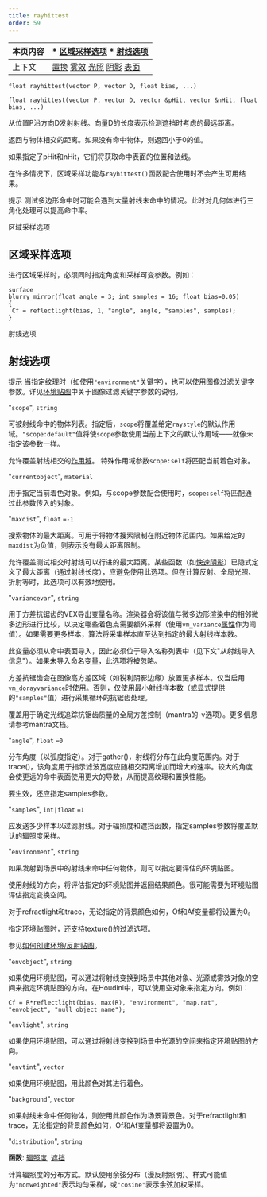 ```yaml
---
title: rayhittest
order: 59
---
```

| 本页内容 | * [区域采样选项](#区域采样选项) * [射线选项](#射线选项) |
| --- | --- |
| 上下文 | [置换](../contexts/displace.html) [雾效](../contexts/fog.html) [光照](../contexts/light.html) [阴影](../contexts/shadow.html) [表面](../contexts/surface.html) |

`float rayhittest(vector P, vector D, float bias, ...)`

`float rayhittest(vector P, vector D, vector &pHit, vector &nHit, float bias, ...)`

从位置P沿方向D发射射线。向量D的长度表示检测遮挡时考虑的最远距离。

返回与物体相交的距离。如果没有命中物体，则返回小于0的值。

如果指定了pHit和nHit，它们将获取命中表面的位置和法线。

在许多情况下，区域采样功能与`rayhittest()`函数配合使用时不会产生可用结果。

提示
测试多边形命中时可能会遇到大量射线未命中的情况。此时对几何体进行三角化处理可以提高命中率。

区域采样选项

## 区域采样选项

进行区域采样时，必须同时指定角度和采样可变参数。例如：

```vex
surface
blurry_mirror(float angle = 3; int samples = 16; float bias=0.05)
{
 Cf = reflectlight(bias, 1, "angle", angle, "samples", samples);
}
```

射线选项

## 射线选项

提示
当指定纹理时（如使用`"environment"`关键字），也可以使用图像过滤关键字参数。详见[环境贴图](/zh-cn/houdini-vex/texturing/environment "返回环境纹理的颜色")中关于图像过滤关键字参数的说明。

"`scope`",
`string`

可被射线命中的物体列表。指定后，`scope`将覆盖给定`raystyle`的默认作用域。`"scope:default"`值将使`scope`参数使用当前上下文的默认作用域——就像未指定该参数一样。

允许覆盖射线相交的[作用域](/zh-cn/houdini-vex/contexts/shading_contexts.html#scope)。
特殊作用域参数`scope:self`将匹配当前着色对象。

"`currentobject`",
`material`

用于指定当前着色对象。例如，与scope参数配合使用时，`scope:self`将匹配通过此参数传入的对象。

"`maxdist`",
`float`
`=-1`

搜索物体的最大距离。可用于将物体搜索限制在附近物体范围内。如果给定的`maxdist`为负值，则表示没有最大距离限制。

允许覆盖测试相交时射线可以行进的最大距离。某些函数（如[快速阴影](/zh-cn/houdini-vex/light/fastshadow "从位置P沿方向D发射射线")）已隐式定义了最大距离（通过射线长度），应避免使用此选项。但在计算反射、全局光照、折射等时，此选项可以有效地使用。

"`variancevar`",
`string`

用于方差抗锯齿的VEX导出变量名称。渲染器会将该值与微多边形渲染中的相邻微多边形进行比较，以决定哪些着色点需要额外采样（使用`vm_variance`[属性](../../props/index.html "属性允许您设置灵活强大的渲染、着色、光照和相机参数层次结构")作为阈值）。如果需要更多样本，算法将采集样本直至达到指定的最大射线样本数。

此变量必须从命中表面导入，因此必须位于导入名称列表中（见下文"从射线导入信息"）。如果未导入命名变量，此选项将被忽略。

方差抗锯齿会在图像高方差区域（如锐利阴影边缘）放置更多样本。仅当启用`vm_dorayvariance`时使用。否则，仅使用最小射线样本数（或显式提供的`"samples"`值）进行采集循环的抗锯齿处理。

覆盖用于确定光线追踪抗锯齿质量的全局方差控制（mantra的-v选项）。更多信息请参考mantra文档。

"`angle`",
`float`
`=0`

分布角度（以弧度指定）。对于gather()，射线将分布在此角度范围内。对于trace()，该角度用于指示滤波宽度应随相交距离增加而增大的速率。较大的角度会使更远的命中表面使用更大的导数，从而提高纹理和置换性能。

要生效，还应指定samples参数。

"`samples`",
`int|float`
`=1`

应发送多少样本以过滤射线。对于辐照度和遮挡函数，指定samples参数将覆盖默认的辐照度采样。

"`environment`",
`string`

如果发射到场景中的射线未命中任何物体，则可以指定要评估的环境贴图。

使用射线的方向，将评估指定的环境贴图并返回结果颜色。很可能需要为环境贴图评估指定变换空间。

对于refractlight和trace，无论指定的背景颜色如何，Of和Af变量都将设置为0。

指定环境贴图时，还支持texture()的过滤选项。

参见[如何创建环境/反射贴图](../../render/envmaps.html)。

"`envobject`",
`string`

如果使用环境贴图，可以通过将射线变换到场景中其他对象、光源或雾效对象的空间来指定环境贴图的方向。在Houdini中，可以使用空对象来指定方向。例如：

```vex
Cf = R*reflectlight(bias, max(R), "environment", "map.rat", "envobject", "null_object_name");
```

"`envlight`",
`string`

如果使用环境贴图，可以通过将射线变换到场景中光源的空间来指定环境贴图的方向。

"`envtint`",
`vector`

如果使用环境贴图，用此颜色对其进行着色。

"`background`",
`vector`

如果射线未命中任何物体，则使用此颜色作为场景背景色。对于refractlight和trace，无论指定的背景颜色如何，Of和Af变量都将设置为0。

"`distribution`",
`string`

**函数**: [辐照度](/zh-cn/houdini-vex/shading-and-rendering/irradiance "计算点P处法线为N的辐照度（全局光照）"), [遮挡](/zh-cn/houdini-vex/shading-and-rendering/occlusion "计算环境光遮挡")

计算辐照度的分布方式。默认使用余弦分布（漫反射照明）。样式可能值为`"nonweighted"`表示均匀采样，或`"cosine"`表示余弦加权采样。

